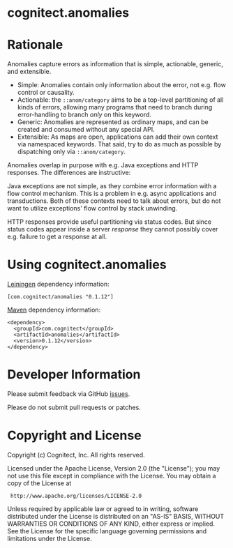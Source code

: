 # cognitect.anomalies

# Rationale

Anomalies capture errors as information that is simple, actionable,
generic, and extensible.

* Simple: Anomalies contain only information about the error, not
  e.g. flow control or causality.
* Actionable: the `::anom/category` aims to be a top-level
  partitioning of all kinds of errors, allowing many programs that need to
  branch during error-handling to branch *only* on this keyword.
* Generic: Anomalies are represented as ordinary maps, and can be created
  and consumed without any special API.
* Extensible: As maps are open, applications can add their own context
  via namespaced keywords. That said, try to do as much as possible
  by dispatching only via `::anom/category`.

Anomalies overlap in purpose with e.g. Java exceptions and HTTP
responses. The differences are instructive:

Java exceptions are not simple, as they combine error information with
a flow control mechanism. This is a problem in e.g. async applications
and transductions. Both of these contexts need to talk about errors,
but do not want to utilize exceptions' flow control by stack
unwinding.

HTTP responses provide useful partitioning via status codes. But since
status codes appear inside a server *response* they cannot possibly
cover e.g. failure to get a response at all.

# Using cognitect.anomalies

[Leiningen](https://github.com/technomancy/leiningen) dependency information:

    [com.cognitect/anomalies "0.1.12"]

[Maven](http://maven.apache.org/) dependency information:

    <dependency>
      <groupId>com.cognitect</groupId>
      <artifactId>anomalies</artifactId>
      <version>0.1.12</version>
    </dependency>

# Developer Information

Please submit feedback via GitHub
[issues](https://github.com/cognitect-labs/anomalies/issues).

Please do not submit pull requests or patches.

# Copyright and License

Copyright (c) Cognitect, Inc.
All rights reserved.

Licensed under the Apache License, Version 2.0 (the "License");
you may not use this file except in compliance with the License.
You may obtain a copy of the License at

     http://www.apache.org/licenses/LICENSE-2.0

Unless required by applicable law or agreed to in writing, software
distributed under the License is distributed on an "AS-IS" BASIS,
WITHOUT WARRANTIES OR CONDITIONS OF ANY KIND, either express or implied.
See the License for the specific language governing permissions and
limitations under the License.


